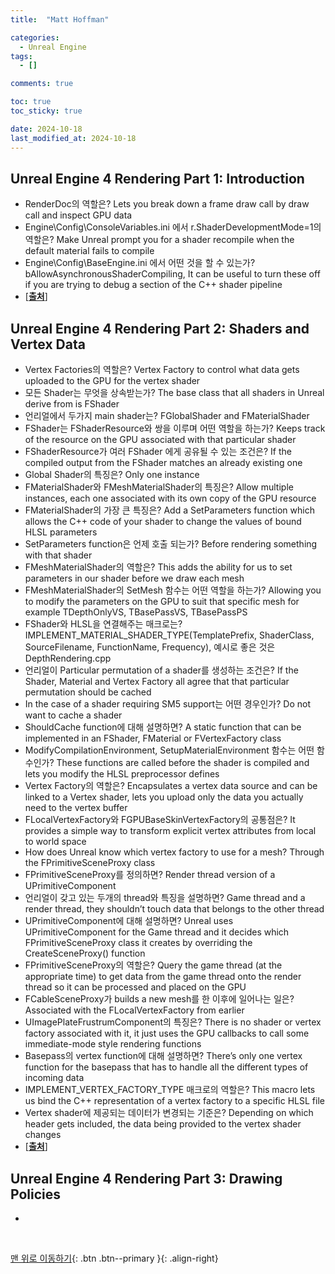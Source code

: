```yaml
---
title:  "Matt Hoffman"

categories:
  - Unreal Engine
tags:
  - []

comments: true

toc: true
toc_sticky: true

date: 2024-10-18
last_modified_at: 2024-10-18
---
```


## Unreal Engine 4 Rendering Part 1: Introduction
- RenderDoc의 역할은? Lets you break down a frame draw call by draw call and inspect GPU data
- Engine\Config\ConsoleVariables.ini 에서 r.ShaderDevelopmentMode=1의 역할은? Make Unreal prompt you for a shader recompile when the default material fails to compile
- Engine\Config\BaseEngine.ini 에서 어떤 것을 할 수 있는가? bAllowAsynchronousShaderCompiling, It can be useful to turn these off if you are trying to debug a section of the C++ shader pipeline
- [[**출처**](https://medium.com/@lordned/unreal-engine-4-rendering-overview-part-1-c47f2da65346)]

## Unreal Engine 4 Rendering Part 2: Shaders and Vertex Data
- Vertex Factories의 역할은? Vertex Factory to control what data gets uploaded to the GPU for the vertex shader
- 모든 Shader는 무엇을 상속받는가? The base class that all shaders in Unreal derive from is FShader
- 언리얼에서 두가지 main shader는? FGlobalShader and FMaterialShader
- FShader는 FShaderResource와 쌍을 이루며 어떤 역할을 하는가? Keeps track of the resource on the GPU associated with that particular shader
- FShaderResource가 여러 FShader 에게 공유될 수 있는 조건은? If the compiled output from the FShader matches an already existing one
- Global Shader의 특징은? Only one instance
- FMaterialShader와 FMeshMaterialShader의 특징은? Allow multiple instances, each one associated with its own copy of the GPU resource
- FMaterialShader의 가장 큰 특징은? Add a SetParameters function which allows the C++ code of your shader to change the values of bound HLSL parameters
- SetParameters function은 언제 호출 되는가? Before rendering something with that shader
- FMeshMaterialShader의 역할은? This adds the ability for us to set parameters in our shader before we draw each mesh
- FMeshMaterialShader의 SetMesh 함수는 어떤 역할을 하는가? Allowing you to modify the parameters on the GPU to suit that specific mesh for example TDepthOnlyVS, TBasePassVS, TBasePassPS
- FShader와 HLSL을 연결해주는 매크로는? IMPLEMENT_MATERIAL_SHADER_TYPE(TemplatePrefix, ShaderClass, SourceFilename, FunctionName, Frequency), 예시로 좋은 것은 DepthRendering.cpp
- 언리얼이 Particular permutation of a shader를 생성하는 조건은? If the Shader, Material and Vertex Factory all agree that that particular permutation should be cached
- In the case of a shader requiring SM5 support는 어떤 경우인가? Do not want to cache a shader
- ShouldCache function에 대해 설명하면? A static function that can be implemented in an FShader, FMaterial or FVertexFactory class
- ModifyCompilationEnvironment, SetupMaterialEnvironment 함수는 어떤 함수인가? These functions are called before the shader is compiled and lets you modify the HLSL preprocessor defines
- Vertex Factory의 역할은? Encapsulates a vertex data source and can be linked to a Vertex shader, lets you upload only the data you actually need to the vertex buffer
- FLocalVertexFactory와 FGPUBaseSkinVertexFactory의 공통점은? It provides a simple way to transform explicit vertex attributes from local to world space
- How does Unreal know which vertex factory to use for a mesh? Through the FPrimitiveSceneProxy class
- FPrimitiveSceneProxy를 정의하면? Render thread version of a UPrimitiveComponent
- 언리얼이 갖고 있는 두개의 thread와 특징을 설명하면? Game thread and a render thread, they shouldn’t touch data that belongs to the other thread
- UPrimitiveComponent에 대해 설명하면? Unreal uses UPrimitiveComponent for the Game thread and it decides which FPrimitiveSceneProxy class it creates by overriding the CreateSceneProxy() function
- FPrimitiveSceneProxy의 역할은? Query the game thread (at the appropriate time) to get data from the game thread onto the render thread so it can be processed and placed on the GPU
- FCableSceneProxy가 builds a new mesh를 한 이후에 일어나는 일은? Associated with the FLocalVertexFactory from earlier
- UImagePlateFrustrumComponent의 특징은? There is no shader or vertex factory associated with it, it just uses the GPU callbacks to call some immediate-mode style rendering functions
- Basepass의 vertex function에 대해 설명하면? There’s only one vertex function for the basepass that has to handle all the different types of incoming data
- IMPLEMENT_VERTEX_FACTORY_TYPE 매크로의 역할은? This macro lets us bind the C++ representation of a vertex factory to a specific HLSL file
- Vertex shader에 제공되는 데이터가 변경되는 기준은? Depending on which header gets included, the data being provided to the vertex shader changes
- [[**출처**](https://medium.com/@lordned/unreal-engine-4-rendering-part-2-shaders-and-vertex-data-80317e1ae5f3)]

## Unreal Engine 4 Rendering Part 3: Drawing Policies
- 

<br>

[맨 위로 이동하기](#){: .btn .btn--primary }{: .align-right}